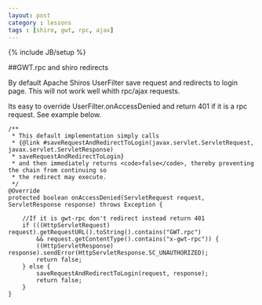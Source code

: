 ```yaml
---
layout: post
category : lessons
tags : [shiro, gwt, rpc, ajax]
---
```

{% include JB/setup %}


##GWT.rpc and shiro redirects

By default Apache Shiros UserFilter save request and redirects to login page. This will not work well whith rpc/ajax requests.

Its easy to override UserFilter.onAccessDenied and return 401 if it is a rpc request. See example below.

	
	/**
	 * This default implementation simply calls
	 * {@link #saveRequestAndRedirectToLogin(javax.servlet.ServletRequest, javax.servlet.ServletResponse) 
	 * saveRequestAndRedirectToLogin}
	 * and then immediately returns <code>false</code>, thereby preventing the chain from continuing so 
	 * the redirect may execute.
	 */
	@Override
	protected boolean onAccessDenied(ServletRequest request, ServletResponse response) throws Exception {
	
		//If it is gwt-rpc don't redirect instead return 401
		if (((HttpServletRequest) request).getRequestURL().toString().contains("GWT.rpc") 
			&& request.getContentType().contains("x-gwt-rpc")) {
			((HttpServletResponse) response).sendError(HttpServletResponse.SC_UNAUTHORIZED);
			return false;
		} else {
			saveRequestAndRedirectToLogin(request, response);
			return false;
		}
	}

	
